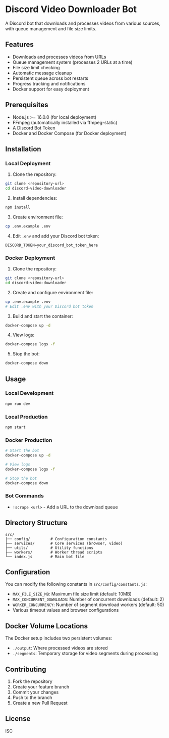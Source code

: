 # Discord Video Downloader Bot

A Discord bot that downloads and processes videos from various sources, with queue management and file size limits.

## Features

- Downloads and processes videos from URLs
- Queue management system (processes 2 URLs at a time)
- File size limit checking
- Automatic message cleanup
- Persistent queue across bot restarts
- Progress tracking and notifications
- Docker support for easy deployment

## Prerequisites

- Node.js >= 16.0.0 (for local deployment)
- FFmpeg (automatically installed via ffmpeg-static)
- A Discord Bot Token
- Docker and Docker Compose (for Docker deployment)

## Installation

### Local Deployment

1. Clone the repository:

```bash
git clone <repository-url>
cd discord-video-downloader
```

2. Install dependencies:

```bash
npm install
```

3. Create environment file:

```bash
cp .env.example .env
```

4. Edit `.env` and add your Discord bot token:

```
DISCORD_TOKEN=your_discord_bot_token_here
```

### Docker Deployment

1. Clone the repository:

```bash
git clone <repository-url>
cd discord-video-downloader
```

2. Create and configure environment file:

```bash
cp .env.example .env
# Edit .env with your Discord bot token
```

3. Build and start the container:

```bash
docker-compose up -d
```

4. View logs:

```bash
docker-compose logs -f
```

5. Stop the bot:

```bash
docker-compose down
```

## Usage

### Local Development

```bash
npm run dev
```

### Local Production

```bash
npm start
```

### Docker Production

```bash
# Start the bot
docker-compose up -d

# View logs
docker-compose logs -f

# Stop the bot
docker-compose down
```

### Bot Commands

- `!scrape <url>` - Add a URL to the download queue

## Directory Structure

```
src/
├── config/         # Configuration constants
├── services/       # Core services (browser, video)
├── utils/          # Utility functions
├── workers/        # Worker thread scripts
└── index.js        # Main bot file
```

## Configuration

You can modify the following constants in `src/config/constants.js`:

- `MAX_FILE_SIZE_MB`: Maximum file size limit (default: 10MB)
- `MAX_CONCURRENT_DOWNLOADS`: Number of concurrent downloads (default: 2)
- `WORKER_CONCURRENCY`: Number of segment download workers (default: 50)
- Various timeout values and browser configurations

## Docker Volume Locations

The Docker setup includes two persistent volumes:

- `./output`: Where processed videos are stored
- `./segments`: Temporary storage for video segments during processing

## Contributing

1. Fork the repository
2. Create your feature branch
3. Commit your changes
4. Push to the branch
5. Create a new Pull Request

## License

ISC
